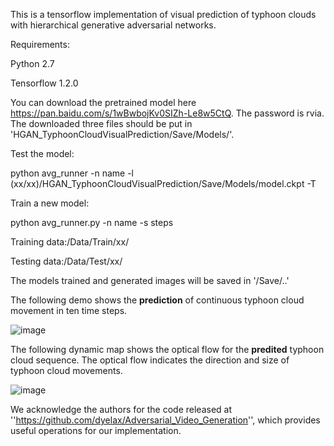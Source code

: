 This is a tensorflow implementation of visual prediction of typhoon clouds with hierarchical generative adversarial networks.


Requirements:

Python 2.7

Tensorflow 1.2.0


You can download the pretrained model here https://pan.baidu.com/s/1wBwbojKv0SIZh-Le8w5CtQ. The password is rvia.
The downloaded three files should be put in 'HGAN_TyphoonCloudVisualPrediction/Save/Models/'.

Test the model:

python avg_runner -n name -l (xx/xx)/HGAN_TyphoonCloudVisualPrediction/Save/Models/model.ckpt -T


Train a new model:

python avg_runner.py -n name -s steps


Training data:/Data/Train/xx/

Testing data:/Data/Test/xx/

The models trained and generated images will be saved in '/Save/..'


The following demo shows the **prediction** of continuous typhoon cloud movement in ten time steps.

![image]( https://github.com/lihuiupc/HGAN_TyphoonCloudVisualPrediction/blob/master/generated_1second.gif)

The following dynamic map shows the optical flow for the **predited** typhoon cloud sequence. The optical flow indicates the direction and size of typhoon cloud movements.

![image]( https://github.com/lihuiupc/HGAN_TyphoonCloudVisualPrediction/blob/master/flow_1s.gif)

We acknowledge the authors for the code released at ''https://github.com/dyelax/Adversarial_Video_Generation'', which provides useful operations for our implementation.
